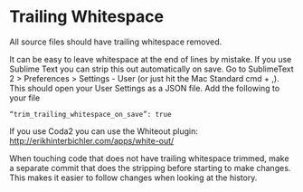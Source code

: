 # Trailing Whitespace

All source files should have trailing whitespace removed.

It can be easy to leave whitespace at the end of lines by mistake. If you use Sublime Text you can strip this out automatically on save. Go to SublimeText 2 > Preferences > Settings - User (or just hit the Mac Standard cmd + ,). This should open your User Settings as a JSON file. Add the following to your file

```
“trim_trailing_whitespace_on_save”: true
```

If you use Coda2 you can use the Whiteout plugin: http://erikhinterbichler.com/apps/white-out/

When touching code that does not have trailing whitespace trimmed, make a separate commit that does the stripping before starting to make changes. This makes it easier to follow changes when looking at the history.